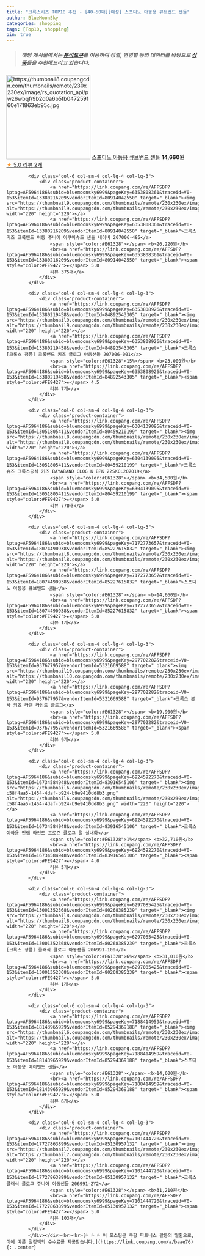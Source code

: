 ```yaml
---
title: "크록스키즈 TOP10 추천 - [40~50대][여성] 스포디노 아동용 큐브밴드 샌들"
author: BlueMoonSky
categories: shopping
tags: [Top10, shopping]
pin: true
---
```


> ##### 해당 게시물에서는 [**분석도구**](https://itemscout.io/)를 이용하여 **성별**, **연령별** 등의 데이터를 바탕으로 [**상품**](https://link.coupang.com/a/baae76)들을 추천해드리고 있습니다.
<div class="container"><div class="row">
            <div class="col-6 col-sm-4 col-lg-4 col-lg-3">
                <div class="product-container">
                    <a href="https://link.coupang.com/re/AFFSDP?lptag=AF5964186&subid=bluemoonsky6999&pageKey=7172773657&traceid=V0-153&itemId=18074490907&vendorItemId=85227615651" target="_blank"><img src="https://thumbnail8.coupangcdn.com/thumbnails/remote/230x230ex/image/rs_quotation_api/pwz6wbqf/9b2d0a6b5fb047259f60e171863eb95c.jpg" alt="https://thumbnail8.coupangcdn.com/thumbnails/remote/230x230ex/image/rs_quotation_api/pwz6wbqf/9b2d0a6b5fb047259f60e171863eb95c.jpg" width="220" height="220"></a>
                    <a href="https://link.coupang.com/re/AFFSDP?lptag=AF5964186&subid=bluemoonsky6999&pageKey=7172773657&traceid=V0-153&itemId=18074490907&vendorItemId=85227615651" target="_blank">스포디노 아동용 큐브밴드 샌들</a>
                    <span style="color:#E61328"></span> <b>14,660원</b>
                    <br><a href="https://link.coupang.com/re/AFFSDP?lptag=AF5964186&subid=bluemoonsky6999&pageKey=7172773657&traceid=V0-153&itemId=18074490907&vendorItemId=85227615651" target="_blank"><span style="color:#FE9427">★</span> 5.0
                    리뷰 2개</a>
                </div>
            </div>
            
            <div class="col-6 col-sm-4 col-lg-4 col-lg-3">
                <div class="product-container">
                    <a href="https://link.coupang.com/re/AFFSDP?lptag=AF5964186&subid=bluemoonsky6999&pageKey=6353808361&traceid=V0-153&itemId=13380216209&vendorItemId=80914042550" target="_blank"><img src="https://thumbnail9.coupangcdn.com/thumbnails/remote/230x230ex/image/vendor_inventory/0d27/88e6cd693a20683afa2e36f8f5fe4f4f5a3688ab72093c9ef2165aed16b0.jpg" alt="https://thumbnail9.coupangcdn.com/thumbnails/remote/230x230ex/image/vendor_inventory/0d27/88e6cd693a20683afa2e36f8f5fe4f4f5a3688ab72093c9ef2165aed16b0.jpg" width="220" height="220"></a>
                    <a href="https://link.coupang.com/re/AFFSDP?lptag=AF5964186&subid=bluemoonsky6999&pageKey=6353808361&traceid=V0-153&itemId=13380216209&vendorItemId=80914042550" target="_blank">크록스키즈 크록밴드 아동 주니어 아쿠아슈즈 샌들 네이비 207006-485</a>
                    <span style="color:#E61328"></span> <b>26,220원</b>
                    <br><a href="https://link.coupang.com/re/AFFSDP?lptag=AF5964186&subid=bluemoonsky6999&pageKey=6353808361&traceid=V0-153&itemId=13380216209&vendorItemId=80914042550" target="_blank"><span style="color:#FE9427">★</span> 5.0
                    리뷰 375개</a>
                </div>
            </div>
            
            <div class="col-6 col-sm-4 col-lg-4 col-lg-3">
                <div class="product-container">
                    <a href="https://link.coupang.com/re/AFFSDP?lptag=AF5964186&subid=bluemoonsky6999&pageKey=6353808926&traceid=V0-153&itemId=13380219458&vendorItemId=84892543305" target="_blank"><img src="https://thumbnail9.coupangcdn.com/thumbnails/remote/230x230ex/image/vendor_inventory/d17e/991e02eca8b481c47dcbf68837b58aca35dc275679dbb39a3f1cbdf2e977.jpg" alt="https://thumbnail9.coupangcdn.com/thumbnails/remote/230x230ex/image/vendor_inventory/d17e/991e02eca8b481c47dcbf68837b58aca35dc275679dbb39a3f1cbdf2e977.jpg" width="220" height="220"></a>
                    <a href="https://link.coupang.com/re/AFFSDP?lptag=AF5964186&subid=bluemoonsky6999&pageKey=6353808926&traceid=V0-153&itemId=13380219458&vendorItemId=84892543305" target="_blank">크록스 [크록스 정품] 크록밴드 키즈 클로그 아동샌들 207006-001</a>
                    <span style="color:#E61328">15%</span> <b>23,000원</b>
                    <br><a href="https://link.coupang.com/re/AFFSDP?lptag=AF5964186&subid=bluemoonsky6999&pageKey=6353808926&traceid=V0-153&itemId=13380219458&vendorItemId=84892543305" target="_blank"><span style="color:#FE9427">★</span> 4.5
                    리뷰 7개</a>
                </div>
            </div>
            
            <div class="col-6 col-sm-4 col-lg-4 col-lg-3">
                <div class="product-container">
                    <a href="https://link.coupang.com/re/AFFSDP?lptag=AF5964186&subid=bluemoonsky6999&pageKey=6304139095&traceid=V0-153&itemId=13051805411&vendorItemId=80459210199" target="_blank"><img src="https://thumbnail8.coupangcdn.com/thumbnails/remote/230x230ex/image/vendor_inventory/f423/973bdcb1ffcf830d7e9dcd338131c1b78cea56657997b034078ebb95696e.jpg" alt="https://thumbnail8.coupangcdn.com/thumbnails/remote/230x230ex/image/vendor_inventory/f423/973bdcb1ffcf830d7e9dcd338131c1b78cea56657997b034078ebb95696e.jpg" width="220" height="220"></a>
                    <a href="https://link.coupang.com/re/AFFSDP?lptag=AF5964186&subid=bluemoonsky6999&pageKey=6304139095&traceid=V0-153&itemId=13051805411&vendorItemId=80459210199" target="_blank">크록스 슈즈 크록스공식 키즈 BAYABAND CLOG K BPK 22SKCL207019</a>
                    <span style="color:#E61328"></span> <b>34,500원</b>
                    <br><a href="https://link.coupang.com/re/AFFSDP?lptag=AF5964186&subid=bluemoonsky6999&pageKey=6304139095&traceid=V0-153&itemId=13051805411&vendorItemId=80459210199" target="_blank"><span style="color:#FE9427">★</span> 5.0
                    리뷰 770개</a>
                </div>
            </div>
            
            <div class="col-6 col-sm-4 col-lg-4 col-lg-3">
                <div class="product-container">
                    <a href="https://link.coupang.com/re/AFFSDP?lptag=AF5964186&subid=bluemoonsky6999&pageKey=7172773657&traceid=V0-153&itemId=18074490938&vendorItemId=85227615832" target="_blank"><img src="https://thumbnail8.coupangcdn.com/thumbnails/remote/230x230ex/image/rs_quotation_api/ysfssrh5/64336cd3b01c4cc6846aeab4ded70fc6.jpg" alt="https://thumbnail8.coupangcdn.com/thumbnails/remote/230x230ex/image/rs_quotation_api/ysfssrh5/64336cd3b01c4cc6846aeab4ded70fc6.jpg" width="220" height="220"></a>
                    <a href="https://link.coupang.com/re/AFFSDP?lptag=AF5964186&subid=bluemoonsky6999&pageKey=7172773657&traceid=V0-153&itemId=18074490938&vendorItemId=85227615832" target="_blank">스포디노 아동용 큐브밴드 샌들</a>
                    <span style="color:#E61328"></span> <b>14,660원</b>
                    <br><a href="https://link.coupang.com/re/AFFSDP?lptag=AF5964186&subid=bluemoonsky6999&pageKey=7172773657&traceid=V0-153&itemId=18074490938&vendorItemId=85227615832" target="_blank"><span style="color:#FE9427">★</span> 5.0
                    리뷰 1개</a>
                </div>
            </div>
            
            <div class="col-6 col-sm-4 col-lg-4 col-lg-3">
                <div class="product-container">
                    <a href="https://link.coupang.com/re/AFFSDP?lptag=AF5964186&subid=bluemoonsky6999&pageKey=297702282&traceid=V0-153&itemId=937677957&vendorItemId=5321669588" target="_blank"><img src="https://thumbnail10.coupangcdn.com/thumbnails/remote/230x230ex/image/vendor_inventory/f6c5/744c5c6ad0a3e7439b8553986273fb40590facf53757172f12972cded749.jpg" alt="https://thumbnail10.coupangcdn.com/thumbnails/remote/230x230ex/image/vendor_inventory/f6c5/744c5c6ad0a3e7439b8553986273fb40590facf53757172f12972cded749.jpg" width="220" height="220"></a>
                    <a href="https://link.coupang.com/re/AFFSDP?lptag=AF5964186&subid=bluemoonsky6999&pageKey=297702282&traceid=V0-153&itemId=937677957&vendorItemId=5321669588" target="_blank">크록스 본사 키즈 라렌 라인드 클로그</a>
                    <span style="color:#E61328"></span> <b>19,900원</b>
                    <br><a href="https://link.coupang.com/re/AFFSDP?lptag=AF5964186&subid=bluemoonsky6999&pageKey=297702282&traceid=V0-153&itemId=937677957&vendorItemId=5321669588" target="_blank"><span style="color:#FE9427">★</span> 5.0
                    리뷰 9개</a>
                </div>
            </div>
            
            <div class="col-6 col-sm-4 col-lg-4 col-lg-3">
                <div class="product-container">
                    <a href="https://link.coupang.com/re/AFFSDP?lptag=AF5964186&subid=bluemoonsky6999&pageKey=6924592270&traceid=V0-153&itemId=16734584948&vendorItemId=83916545106" target="_blank"><img src="https://thumbnail6.coupangcdn.com/thumbnails/remote/230x230ex/image/retail/images/7892742344161986-c58f4aa5-1454-4daf-b924-b9e9410dd8b3.png" alt="https://thumbnail6.coupangcdn.com/thumbnails/remote/230x230ex/image/retail/images/7892742344161986-c58f4aa5-1454-4daf-b924-b9e9410dd8b3.png" width="220" height="220"></a>
                    <a href="https://link.coupang.com/re/AFFSDP?lptag=AF5964186&subid=bluemoonsky6999&pageKey=6924592270&traceid=V0-153&itemId=16734584948&vendorItemId=83916545106" target="_blank">크록스 여아용 펀랩 라인드 프로즌 클로그 털 실내화</a>
                    <span style="color:#E61328">1%</span> <b>32,710원</b>
                    <br><a href="https://link.coupang.com/re/AFFSDP?lptag=AF5964186&subid=bluemoonsky6999&pageKey=6924592270&traceid=V0-153&itemId=16734584948&vendorItemId=83916545106" target="_blank"><span style="color:#FE9427">★</span> 4.0
                    리뷰 5개</a>
                </div>
            </div>
            
            <div class="col-6 col-sm-4 col-lg-4 col-lg-3">
                <div class="product-container">
                    <a href="https://link.coupang.com/re/AFFSDP?lptag=AF5964186&subid=bluemoonsky6999&pageKey=6297085425&traceid=V0-153&itemId=13001352368&vendorItemId=80268385239" target="_blank"><img src="https://thumbnail8.coupangcdn.com/thumbnails/remote/230x230ex/image/vendor_inventory/07e7/008f466a461d67557690321ff65f6e375d767bd33b4ac1860144d13b6ab2.jpg" alt="https://thumbnail8.coupangcdn.com/thumbnails/remote/230x230ex/image/vendor_inventory/07e7/008f466a461d67557690321ff65f6e375d767bd33b4ac1860144d13b6ab2.jpg" width="220" height="220"></a>
                    <a href="https://link.coupang.com/re/AFFSDP?lptag=AF5964186&subid=bluemoonsky6999&pageKey=6297085425&traceid=V0-153&itemId=13001352368&vendorItemId=80268385239" target="_blank">크록스 [크록스 정품] 클래식 클로그 아동샌들 206991-100</a>
                    <span style="color:#E61328">6%</span> <b>31,010원</b>
                    <br><a href="https://link.coupang.com/re/AFFSDP?lptag=AF5964186&subid=bluemoonsky6999&pageKey=6297085425&traceid=V0-153&itemId=13001352368&vendorItemId=80268385239" target="_blank"><span style="color:#FE9427">★</span> 5.0
                    리뷰 1개</a>
                </div>
            </div>
            
            <div class="col-6 col-sm-4 col-lg-4 col-lg-3">
                <div class="product-container">
                    <a href="https://link.coupang.com/re/AFFSDP?lptag=AF5964186&subid=bluemoonsky6999&pageKey=7188414959&traceid=V0-153&itemId=18143965929&vendorItemId=85294369188" target="_blank"><img src="https://thumbnail6.coupangcdn.com/thumbnails/remote/230x230ex/image/rs_quotation_api/ji2woybt/60d706003d404df9aa32c8966f2d736f.jpg" alt="https://thumbnail6.coupangcdn.com/thumbnails/remote/230x230ex/image/rs_quotation_api/ji2woybt/60d706003d404df9aa32c8966f2d736f.jpg" width="220" height="220"></a>
                    <a href="https://link.coupang.com/re/AFFSDP?lptag=AF5964186&subid=bluemoonsky6999&pageKey=7188414959&traceid=V0-153&itemId=18143965929&vendorItemId=85294369188" target="_blank">스포디노 아동용 메이밴드 샌들</a>
                    <span style="color:#E61328"></span> <b>14,600원</b>
                    <br><a href="https://link.coupang.com/re/AFFSDP?lptag=AF5964186&subid=bluemoonsky6999&pageKey=7188414959&traceid=V0-153&itemId=18143965929&vendorItemId=85294369188" target="_blank"><span style="color:#FE9427">★</span> 5.0
                    리뷰 6개</a>
                </div>
            </div>
            
            <div class="col-6 col-sm-4 col-lg-4 col-lg-3">
                <div class="product-container">
                    <a href="https://link.coupang.com/re/AFFSDP?lptag=AF5964186&subid=bluemoonsky6999&pageKey=7101444720&traceid=V0-153&itemId=17727863899&vendorItemId=85130957132" target="_blank"><img src="https://thumbnail7.coupangcdn.com/thumbnails/remote/230x230ex/image/vendor_inventory/8fa0/f4d68fa7b8b62b4afb2d232ed42b50476b84a3afd64cdec1e54cc67b8687.jpg" alt="https://thumbnail7.coupangcdn.com/thumbnails/remote/230x230ex/image/vendor_inventory/8fa0/f4d68fa7b8b62b4afb2d232ed42b50476b84a3afd64cdec1e54cc67b8687.jpg" width="220" height="220"></a>
                    <a href="https://link.coupang.com/re/AFFSDP?lptag=AF5964186&subid=bluemoonsky6999&pageKey=7101444720&traceid=V0-153&itemId=17727863899&vendorItemId=85130957132" target="_blank">크록스 클래식 클로그 주니어 아동샌들 206991-2Y2</a>
                    <span style="color:#E61328"></span> <b>31,210원</b>
                    <br><a href="https://link.coupang.com/re/AFFSDP?lptag=AF5964186&subid=bluemoonsky6999&pageKey=7101444720&traceid=V0-153&itemId=17727863899&vendorItemId=85130957132" target="_blank"><span style="color:#FE9427">★</span> 5.0
                    리뷰 103개</a>
                </div>
            </div>
            </div></div><br><br>[💦 💦 💦 이 포스팅은 쿠팡 파트너스 활동의 일환으로, 이에 따른 일정액의 수수료를 제공받습니다.](https://link.coupang.com/a/baae76){: .center}